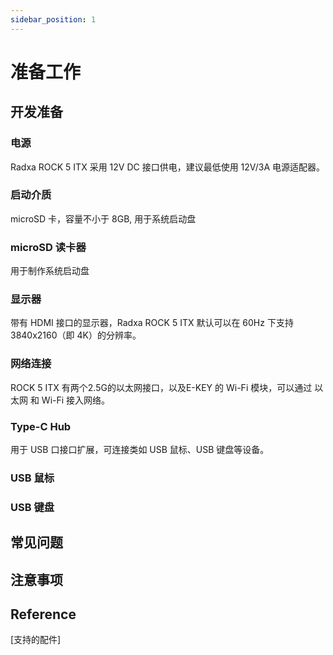```yaml
---
sidebar_position: 1
---
```


# 准备工作

## 开发准备

### 电源

Radxa ROCK 5 ITX 采用 12V DC 接口供电，建议最低使用 12V/3A 电源适配器。

### 启动介质

microSD 卡，容量不小于 8GB, 用于系统启动盘

### microSD 读卡器

用于制作系统启动盘

### 显示器

带有 HDMI 接口的显示器，Radxa ROCK 5 ITX 默认可以在 60Hz 下支持 3840x2160（即 4K）的分辨率。

### 网络连接

ROCK 5 ITX 有两个2.5G的以太网接口，以及E-KEY 的 Wi-Fi 模块，可以通过 以太网 和 Wi-Fi 接入网络。

### Type-C Hub

用于 USB 口接口扩展，可连接类如 USB 鼠标、USB 键盘等设备。

### USB 鼠标

### USB 键盘

## 常见问题

## 注意事项

## Reference

[支持的配件]
